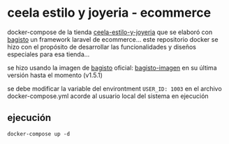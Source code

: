 # ceela estilo y joyeria - ecommerce

docker-compose de la tienda [ceela-estilo-y-joyeria] que se elaboró con [bagisto] un framework laravel de ecommerce...
este repositorio docker se hizo con el propósito de desarrollar las funcionalidades y diseños especiales para esa tienda...

se hizo usando la imagen de [bagisto] oficial: [bagisto-imagen] en su última versión hasta el momento (v1.5.1)

se debe modificar la variable del environtment `USER_ID: 1003` en el archivo docker-compose.yml acorde al usuario local del sistema en ejecución


## ejecución

```
docker-compose up -d
```

[ceela-estilo-y-joyeria]:<https:ceelaestiloyjoyeria.com> 
[bagisto]: <https://devdocs.bagisto.com/1.x/introduction/>
[bagisto-imagen]: <https://hub.docker.com/r/webkul/bagisto>